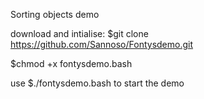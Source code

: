 Sorting objects demo

download and intialise:
$git clone https://github.com/Sannoso/Fontysdemo.git

$chmod +x fontysdemo.bash

use
$./fontysdemo.bash
to start the demo
